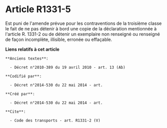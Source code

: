 # Article R1331-5

Est puni de l'amende prévue pour les contraventions de la troisième classe le fait de ne pas détenir à bord une copie de la
déclaration mentionnée à l'article R. 1331-2 ou de détenir un exemplaire non renseigné ou renseigné de façon incomplète,
illisible, erronée ou effaçable.

**Liens relatifs à cet article**

	**Anciens textes**:

	  - Décret n°2010-389 du 19 avril 2010 - art. 13 (Ab)

	**Codifié par**:

	  - Décret n°2014-530 du 22 mai 2014 - art.

	**Créé par**:

	  - Décret n°2014-530 du 22 mai 2014 - art.

	**Cite**:

	  - Code des transports - art. R1331-2 (V)
